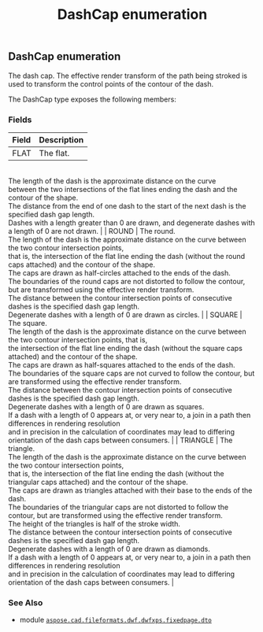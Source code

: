 ﻿---
title: DashCap enumeration
second_title: Aspose.CAD for Python via .NET API References
description: 
type: docs
weight: 260
url: /python-net/aspose.cad.fileformats.dwf.dwfxps.fixedpage.dto/dashcap/
is_root: false
---

## DashCap enumeration

The dash cap.
The effective render transform of the path being stroked is used
to transform the control points of the contour of the dash.



The DashCap type exposes the following members:

### Fields
| Field | Description |
| :- | :- |
| FLAT | The flat.<br/>The length of the dash is the approximate distance on the curve<br/>between the two intersections of the flat lines ending the dash and the contour of the shape.<br/>The distance from the end of one dash to the start of the next dash is the specified dash gap length.<br/>Dashes with a length greater than 0 are drawn, and degenerate dashes with a length of 0 are not drawn. |
| ROUND | The round.<br/>The length of the dash is the approximate distance on the curve between the two contour intersection points,<br/>that is, the intersection of the flat line ending the dash (without the round caps attached) and the contour of the shape.<br/>The caps are drawn as half-circles attached to the ends of the dash.<br/>The boundaries of the round caps are not distorted to follow the contour, but are transformed using the effective render transform.<br/>The distance between the contour intersection points of consecutive dashes is the specified dash gap length.<br/>Degenerate dashes with a length of 0 are drawn as circles. |
| SQUARE | The square.<br/>The length of the dash is the approximate distance on the curve between the two contour intersection points, that is,<br/>the intersection of the flat line ending the dash (without the square caps attached) and the contour of the shape.<br/>The caps are drawn as half-squares attached to the ends of the dash.<br/>The boundaries of the square caps are not curved to follow the contour, but are transformed using the effective render transform.<br/>The distance between the contour intersection points of consecutive dashes is the specified dash gap length.<br/>Degenerate dashes with a length of 0 are drawn as squares.<br/>If a dash with a length of 0 appears at, or very near to, a join in a path then differences in rendering resolution<br/>and in precision in the calculation of coordinates may lead to differing orientation of the dash caps between consumers. |
| TRIANGLE | The triangle.<br/>The length of the dash is the approximate distance on the curve between the two contour intersection points,<br/>that is, the intersection of the flat line ending the dash (without the triangular caps attached) and the contour of the shape.<br/>The caps are drawn as triangles attached with their base to the ends of the dash.<br/>The boundaries of the triangular caps are not distorted to follow the contour, but are transformed using the effective render transform.<br/>The height of the triangles is half of the stroke width.<br/>The distance between the contour intersection points of consecutive dashes is the specified dash gap length.<br/>Degenerate dashes with a length of 0 are drawn as diamonds.<br/>If a dash with a length of 0 appears at, or very near to, a join in a path then differences in rendering resolution<br/>and in precision in the calculation of coordinates may lead to differing orientation of the dash caps between consumers. |



### See Also
* module [`aspose.cad.fileformats.dwf.dwfxps.fixedpage.dto`](..)
